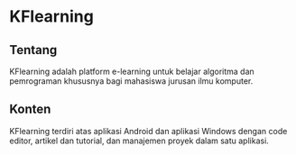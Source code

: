 # KFlearning

## Tentang
KFlearning adalah platform e-learning untuk belajar algoritma dan pemrograman khususnya bagi mahasiswa jurusan ilmu komputer.

## Konten

KFlearning terdiri atas aplikasi Android dan aplikasi Windows dengan code editor, artikel dan tutorial, dan manajemen proyek dalam satu aplikasi.

